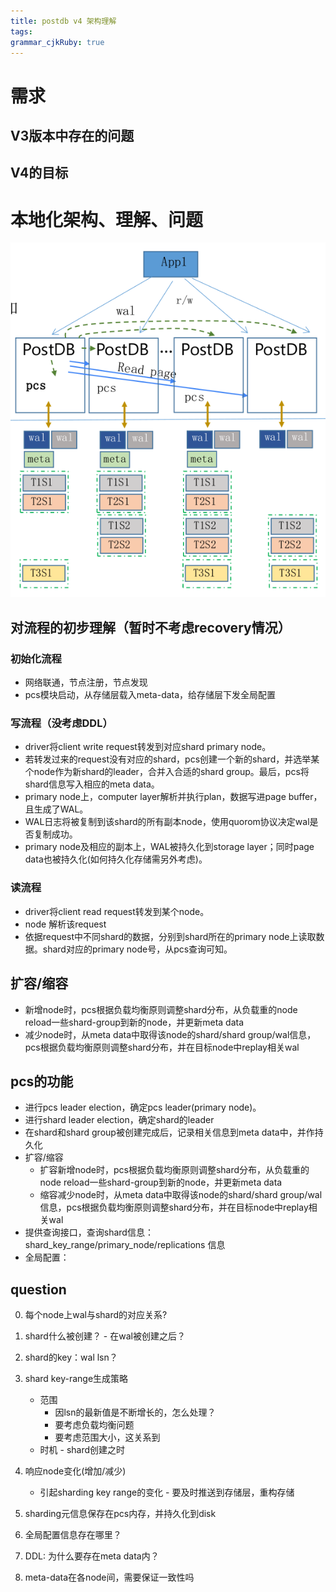 ```yaml
---
title: postdb v4 架构理解
tags: 
grammar_cjkRuby: true
---
```

# 需求
## V3版本中存在的问题

## V4的目标


# 本地化架构、理解、问题

![enter description here](./images/Screenshot_from_2022-11-28_15-34-37.png)

## 对流程的初步理解（暂时不考虑recovery情况）
### 初始化流程
- 网络联通，节点注册，节点发现
- pcs模块启动，从存储层载入meta-data，给存储层下发全局配置

### 写流程（没考虑DDL）
- driver将client write request转发到对应shard primary node。
- 若转发过来的request没有对应的shard，pcs创建一个新的shard，并选举某个node作为新shard的leader，合并入合适的shard group。最后，pcs将shard信息写入相应的meta data。
- primary node上，computer layer解析并执行plan，数据写进page buffer，且生成了WAL。
- WAL日志将被复制到该shard的所有副本node，使用quorom协议决定wal是否复制成功。
- primary node及相应的副本上，WAL被持久化到storage layer；同时page data也被持久化(如何持久化存储需另外考虑)。

### 读流程
- driver将client read request转发到某个node。
- node 解析该request
- 依据request中不同shard的数据，分别到shard所在的primary node上读取数据。shard对应的primary node号，从pcs查询可知。

## 扩容/缩容
- 新增node时，pcs根据负载均衡原则调整shard分布，从负载重的node reload一些shard-group到新的node，并更新meta data
- 减少node时，从meta data中取得该node的shard/shard group/wal信息，pcs根据负载均衡原则调整shard分布，并在目标node中replay相关wal


## pcs的功能
- 进行pcs leader election，确定pcs leader(primary node)。
- 进行shard leader election，确定shard的leader
- 在shard和shard group被创建完成后，记录相关信息到meta data中，并作持久化
- 扩容/缩容
	- 扩容新增node时，pcs根据负载均衡原则调整shard分布，从负载重的node reload一些shard-group到新的node，并更新meta data
	- 缩容减少node时，从meta data中取得该node的shard/shard group/wal信息，pcs根据负载均衡原则调整shard分布，并在目标node中replay相关wal
- 提供查询接口，查询shard信息：shard_key_range/primary_node/replications 信息
- 全局配置： 


## question
0. 每个node上wal与shard的对应关系?
0. shard什么被创建？ - 在wal被创建之后？
1. shard的key：wal lsn？
3. shard key-range生成策略
	- 范围
		- 因lsn的最新值是不断增长的，怎么处理？
		- 要考虑负载均衡问题
		- 要考虑范围大小，这关系到
	- 时机 - shard创建之时
2. 响应node变化(增加/减少)
	- 引起sharding key range的变化 - 要及时推送到存储层，重构存储
	
3. sharding元信息保存在pcs内存，并持久化到disk
4. 全局配置信息存在哪里？
5. DDL: 为什么要存在meta data内？
6. meta-data在各node间，需要保证一致性吗
